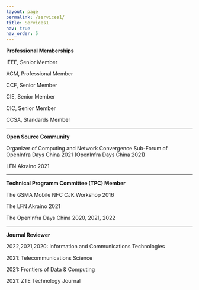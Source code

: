 ```yaml
---
layout: page
permalink: /services1/
title: Services1
nav: true
nav_order: 5
---
```


**Professional Memberships**

IEEE, Senior Member

ACM, Professional Member

CCF, Senior Member

CIE, Senior Member

CIC, Senior Member

CCSA, Standards Member

-----------------------

**Open Source Community**

Organizer of Computing and Network Convergence Sub-Forum of OpenInfra Days China 2021 (OpenInfra Days China 2021)

LFN Akraino 2021

-----------------------

**Technical Programm Committee (TPC) Member**

The GSMA Mobile NFC CJK Workshop 2016

The LFN Akraino 2021

The OpenInfra Days China 2020, 2021, 2022

-----------------------

**Journal Reviewer**

2022,2021,2020: Information and Communications Technologies

2021: Telecommunications Science

2021: Frontiers of Data & Computing

2021: ZTE Technology Journal
